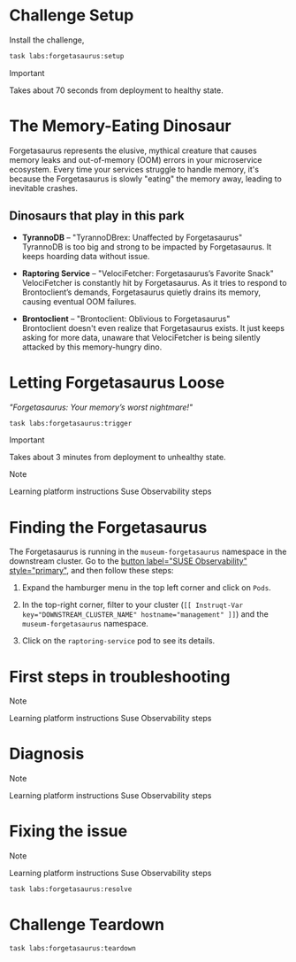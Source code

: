 Challenge Setup
================

Install the challenge,

```bash
task labs:forgetasaurus:setup
```

> [!IMPORTANT]
>  Takes about 70 seconds from deployment to healthy state.

The Memory-Eating Dinosaur
==========================================

Forgetasaurus represents the elusive, mythical creature that causes memory leaks and out-of-memory (OOM) errors in your microservice ecosystem. Every time your services struggle to handle memory, it's because the Forgetasaurus is slowly "eating" the memory away, leading to inevitable crashes.

## Dinosaurs that play in this park
- **TyrannoDB** – "TyrannoDBrex: Unaffected by Forgetasaurus"  
  TyrannoDB is too big and strong to be impacted by Forgetasaurus. It keeps hoarding data without issue.
  
- **Raptoring Service** – "VelociFetcher: Forgetasaurus’s Favorite Snack"  
  VelociFetcher is constantly hit by Forgetasaurus. As it tries to respond to Brontoclient’s demands, Forgetasaurus quietly drains its memory, causing eventual OOM failures.

- **Brontoclient** – "Brontoclient: Oblivious to Forgetasaurus"  
  Brontoclient doesn't even realize that Forgetasaurus exists. It just keeps asking for more data, unaware that VelociFetcher is being silently attacked by this memory-hungry dino.


Letting Forgetasaurus Loose
===========================

_"Forgetasaurus: Your memory’s worst nightmare!"_


```bash
task labs:forgetasaurus:trigger
```

> [!IMPORTANT]
>  Takes about 3 minutes from deployment to unhealthy state.

> [!NOTE]
> Learning platform instructions
> Suse Observability steps


Finding the Forgetasaurus
========================

The Forgetasaurus is running in the `museum-forgetasaurus` namespace in the downstream cluster. Go to the [button label="SUSE Observability" style="primary"](tab-3), and then follow these steps:

1. Expand the hamburger menu in the top left corner and click on `Pods`.
2. In the top-right corner, filter to your cluster (`[[ Instruqt-Var key="DOWNSTREAM_CLUSTER_NAME" hostname="management" ]]`) and the `museum-forgetasaurus` namespace.

3. Click on the `raptoring-service` pod to see its details.


First steps in troubleshooting
==============================

> [!NOTE]
> Learning platform instructions
> Suse Observability steps


Diagnosis
=========

> [!NOTE]
> Learning platform instructions
> Suse Observability steps


Fixing the issue
================

> [!NOTE]
> Learning platform instructions
> Suse Observability steps

```bash
task labs:forgetasaurus:resolve
```


Challenge Teardown
==================

```bash
task labs:forgetasaurus:teardown
```